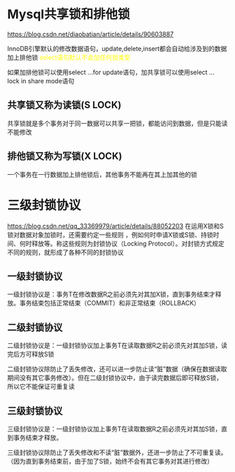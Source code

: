 # Mysql共享锁和排他锁
https://blog.csdn.net/diaobatian/article/details/90603887  

InnoDB引擎默认的修改数据语句，update,delete,insert都会自动给涉及到的数据加上排他锁
<font color='yellow'> select语句默认不会加任何锁类型 </font>

如果加排他锁可以使用select ...for update语句，加共享锁可以使用select ... lock in share mode语句

## 共享锁又称为读锁(S LOCK)
共享锁就是多个事务对于同一数据可以共享一把锁，都能访问到数据，但是只能读不能修改

## 排他锁又称为写锁(X LOCK)
一个事务在一行数据加上排他锁后，其他事务不能再在其上加其他的锁

# 三级封锁协议
https://blog.csdn.net/qq_33369979/article/details/88052203
在运用X锁和S锁对数据对象加锁时，还需要约定一些规则 ，例如何时申请X锁或S锁、持锁时间、何时释放等。称这些规则为封锁协议（Locking Protocol）。对封锁方式规定不同的规则，就形成了各种不同的封锁协议

## 一级封锁协议
一级封锁协议是：事务T在修改数据R之前必须先对其加X锁，直到事务结束才释放。事务结束包括正常结束（COMMIT）和非正常结束（ROLLBACK）

## 二级封锁协议
二级封锁协议是：一级封锁协议加上事务T在读取数据R之前必须先对其加S锁，读完后方可释放S锁

二级封锁协议除防止了丢失修改，还可以进一步防止读“脏”数据（确保在数据读取期间没有其它事务修改）。但在二级封锁协议中，由于读完数据后即可释放S锁，所以它不能保证可重复读

## 三级封锁协议
三级封锁协议是：一级封锁协议加上事务T在读取数据R之前必须先对其加S锁，直到事务结束才释放。

三级封锁协议除防止了丢失修改和不读“脏”数据外，还进一步防止了不可重复读。（因为直到事务结束前，由于加了S锁，始终不会有其它事务对其进行修改）